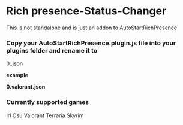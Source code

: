 # Rich presence-Status-Changer
This is not standalone and is just an addon to AutoStartRichPresence


### Copy your AutoStartRichPresence.plugin.js file into your plugins folder and rename it to

0.<name of game>.json

**example**

__0.valorant.json__

### Currently supported games

Irl
Osu
Valorant
Terraria
Skyrim
